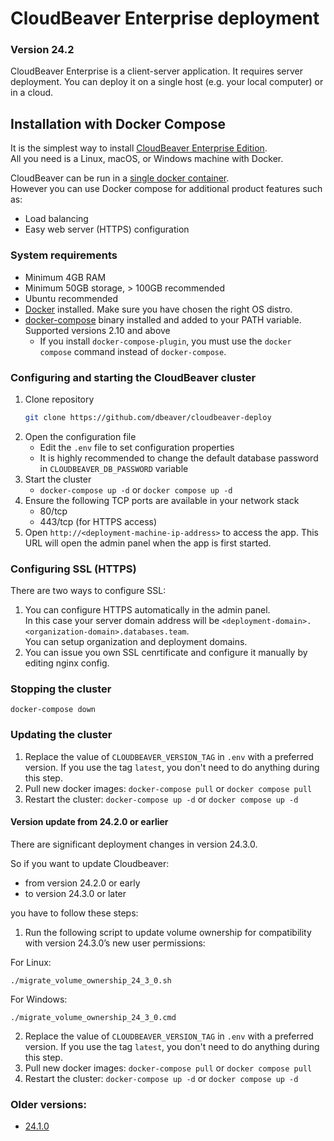 # CloudBeaver Enterprise deployment

### Version 24.2

CloudBeaver Enterprise is a client-server application.
It requires server deployment. You can deploy it on a single host (e.g. your local computer) or in a cloud.

## Installation with Docker Compose

It is the simplest way to install [CloudBeaver Enterprise Edition](https://dbeaver.com/cloudbeaver-enterprise/).  
All you need is a Linux, macOS, or Windows machine with Docker.

CloudBeaver can be run in a [single docker container](https://dbeaver.com/docs/cloudbeaver/CloudBeaver-Enterprise-deployment-from-docker-image/).  
However you can use Docker compose for additional product features such as:
- Load balancing
- Easy web server (HTTPS) configuration

### System requirements
- Minimum 4GB RAM
- Minimum 50GB storage, > 100GB recommended
- Ubuntu recommended
- [Docker](https://docs.docker.com/engine/install/ubuntu/) installed. Make sure you have chosen the right OS distro.
- [docker-compose](https://docs.docker.com/compose/install/) binary installed and added to your PATH variable. Supported versions 2.10 and above
    - If you install `docker-compose-plugin`, you must use the `docker compose` command instead of `docker-compose`.

### Configuring and starting the CloudBeaver cluster
1. Clone repository
   ```sh
   git clone https://github.com/dbeaver/cloudbeaver-deploy
   ```
1. Open the configuration file
    - Edit the `.env` file to set configuration properties
    - It is highly recommended to change the default database password in `CLOUDBEAVER_DB_PASSWORD` variable
1. Start the cluster
   - `docker-compose up -d` or `docker compose up -d`
1. Ensure the following TCP ports are available in your network stack
   - 80/tcp
   - 443/tcp (for HTTPS access)
1. Open `http://<deployment-machine-ip-address>` to access the app. This URL will open the admin panel when the app is first started.

### Configuring SSL (HTTPS)

There are two ways to configure SSL:
1. You can configure HTTPS automatically in the admin panel.   
    In this case your server domain address will be `<deployment-domain>.<organization-domain>.databases.team`.   
    You can setup organization and deployment domains.
2. You can issue you own SSL cenrtificate and configure it manually by editing nginx config.

### Stopping the cluster
`docker-compose down`

### Updating the cluster
1. Replace the value of `CLOUDBEAVER_VERSION_TAG` in `.env` with a preferred version. If you use the tag `latest`, you don't need to do anything during this step.
2. Pull new docker images: `docker-compose pull` or `docker compose pull`  
3. Restart the cluster: `docker-compose up -d` or `docker compose up -d`

#### Version update from 24.2.0 or earlier

There are significant deployment changes in version 24.3.0.

So if you want to update Cloudbeaver:
- from version 24.2.0 or early
- to version 24.3.0 or later

you have to follow these steps:

1. Run the following script to update volume ownership for compatibility with version 24.3.0’s new user permissions:

For Linux:
```
./migrate_volume_ownership_24_3_0.sh
```

For Windows:
```
./migrate_volume_ownership_24_3_0.cmd
```
2. Replace the value of `CLOUDBEAVER_VERSION_TAG` in `.env` with a preferred version. If you use the tag `latest`, you don't need to do anything during this step.
3. Pull new docker images: `docker-compose pull` or `docker compose pull`  
4. Restart the cluster: `docker-compose up -d` or `docker compose up -d`

### Older versions:
- [24.1.0](https://github.com/dbeaver/cloudbeaver-deploy/tree/24.1.0)